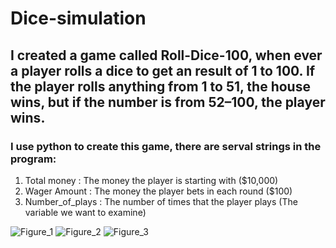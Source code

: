 # Dice-simulation
##  I created a game called Roll-Dice-100, when ever a player rolls a dice to get an result of 1 to 100. If the player rolls anything from 1 to 51, the house wins, but if the number is from 52–100, the player wins.

###  I use python to create this game, there are serval strings in the program: 
1. Total money : The money the player is starting with ($10,000)
2. Wager Amount : The money the player bets in each round ($100)
3. Number_of_plays : The number of times that the player plays (The variable we want to examine)

![Figure_1](https://user-images.githubusercontent.com/25861321/63814276-31cb8c00-c8e5-11e9-8460-a666663c0abb.png)
![Figure_2](https://user-images.githubusercontent.com/25861321/63814282-34c67c80-c8e5-11e9-8c42-1bd54a703e56.png)
![Figure_3](https://user-images.githubusercontent.com/25861321/63814285-37c16d00-c8e5-11e9-882c-142d73728356.png)
